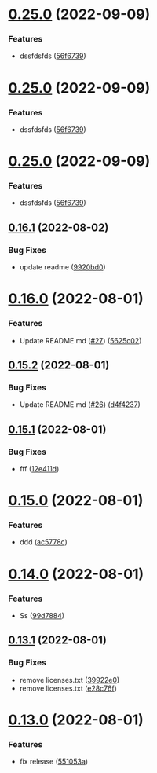 # [0.25.0](https://github.com/ehabzaki/githubactions-release/compare/v0.24.0...v0.25.0) (2022-09-09)


### Features

* dssfdsfds ([56f6739](https://github.com/ehabzaki/githubactions-release/commit/56f67397b1b61f7c52531e4390fb858a2f916921))

# [0.25.0](https://github.com/ehabzaki/githubactions-release/compare/v0.24.0...v0.25.0) (2022-09-09)


### Features

* dssfdsfds ([56f6739](https://github.com/ehabzaki/githubactions-release/commit/56f67397b1b61f7c52531e4390fb858a2f916921))

# [0.25.0](https://github.com/ehabzaki/githubactions-release/compare/v0.24.0...v0.25.0) (2022-09-09)


### Features

* dssfdsfds ([56f6739](https://github.com/ehabzaki/githubactions-release/commit/56f67397b1b61f7c52531e4390fb858a2f916921))

## [0.16.1](https://github.com/ehabzaki/githubactions-release/compare/v0.16.0...v0.16.1) (2022-08-02)


### Bug Fixes

* update readme ([9920bd0](https://github.com/ehabzaki/githubactions-release/commit/9920bd09b2673a00574e57f1ff9419144232aeb7))

# [0.16.0](https://github.com/ehabzaki/githubactions-release/compare/v0.15.2...v0.16.0) (2022-08-01)


### Features

* Update README.md ([#27](https://github.com/ehabzaki/githubactions-release/issues/27)) ([5625c02](https://github.com/ehabzaki/githubactions-release/commit/5625c021e26ac4fc2b8fdf5ce24672de39cb3913))

## [0.15.2](https://github.com/ehabzaki/githubactions-release/compare/v0.15.1...v0.15.2) (2022-08-01)


### Bug Fixes

* Update README.md ([#26](https://github.com/ehabzaki/githubactions-release/issues/26)) ([d4f4237](https://github.com/ehabzaki/githubactions-release/commit/d4f4237b4f7b7f613558ab38644dbc7ea94f2d13))

## [0.15.1](https://github.com/ehabzaki/githubactions-release/compare/v0.15.0...v0.15.1) (2022-08-01)


### Bug Fixes

* fff ([12e411d](https://github.com/ehabzaki/githubactions-release/commit/12e411de0683a171304a54c926d2ba40cfba7060))

# [0.15.0](https://github.com/ehabzaki/githubactions-release/compare/v0.14.0...v0.15.0) (2022-08-01)


### Features

* ddd ([ac5778c](https://github.com/ehabzaki/githubactions-release/commit/ac5778c1c25f6cd00b2efa4685492839b1ae42f1))

# [0.14.0](https://github.com/ehabzaki/githubactions-release/compare/v0.13.1...v0.14.0) (2022-08-01)


### Features

* Ss ([99d7884](https://github.com/ehabzaki/githubactions-release/commit/99d7884636b84377652227df4c22713734f00196))

## [0.13.1](https://github.com/ehabzaki/githubactions-release/compare/v0.13.0...v0.13.1) (2022-08-01)


### Bug Fixes

* remove  licenses.txt ([39922e0](https://github.com/ehabzaki/githubactions-release/commit/39922e0576789dbb964750d015c1a425f24ff366))
* remove  licenses.txt ([e28c76f](https://github.com/ehabzaki/githubactions-release/commit/e28c76fe10715847efe71370d0ed2f89773ffe9c))

# [0.13.0](https://github.com/ehabzaki/githubactions-release/compare/v0.12.1...v0.13.0) (2022-08-01)


### Features

* fix release ([551053a](https://github.com/ehabzaki/githubactions-release/commit/551053aa0ede29bf0d30d38b334de8f76e7bb414))

